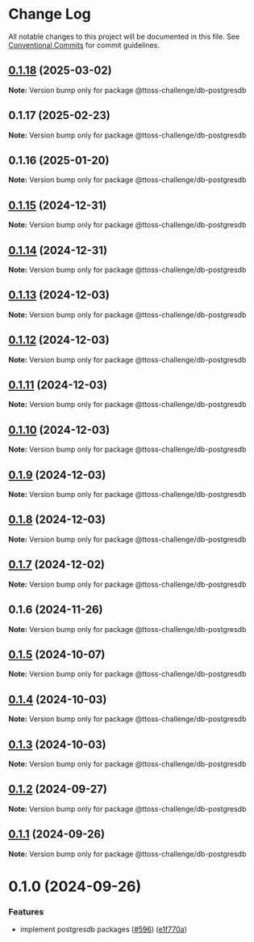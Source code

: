 # Change Log

All notable changes to this project will be documented in this file.
See [Conventional Commits](https://conventionalcommits.org) for commit guidelines.

## [0.1.18](https://github.com/ttoss/ttoss/compare/@ttoss-challenge/db-postgresdb@0.1.17...@ttoss-challenge/db-postgresdb@0.1.18) (2025-03-02)

**Note:** Version bump only for package @ttoss-challenge/db-postgresdb

## 0.1.17 (2025-02-23)

**Note:** Version bump only for package @ttoss-challenge/db-postgresdb

## 0.1.16 (2025-01-20)

**Note:** Version bump only for package @ttoss-challenge/db-postgresdb

## [0.1.15](https://github.com/ttoss/ttoss/compare/@ttoss-challenge/db-postgresdb@0.1.14...@ttoss-challenge/db-postgresdb@0.1.15) (2024-12-31)

**Note:** Version bump only for package @ttoss-challenge/db-postgresdb

## [0.1.14](https://github.com/ttoss/ttoss/compare/@ttoss-challenge/db-postgresdb@0.1.13...@ttoss-challenge/db-postgresdb@0.1.14) (2024-12-31)

**Note:** Version bump only for package @ttoss-challenge/db-postgresdb

## [0.1.13](https://github.com/ttoss/ttoss/compare/@ttoss-challenge/db-postgresdb@0.1.12...@ttoss-challenge/db-postgresdb@0.1.13) (2024-12-03)

**Note:** Version bump only for package @ttoss-challenge/db-postgresdb

## [0.1.12](https://github.com/ttoss/ttoss/compare/@ttoss-challenge/db-postgresdb@0.1.11...@ttoss-challenge/db-postgresdb@0.1.12) (2024-12-03)

**Note:** Version bump only for package @ttoss-challenge/db-postgresdb

## [0.1.11](https://github.com/ttoss/ttoss/compare/@ttoss-challenge/db-postgresdb@0.1.10...@ttoss-challenge/db-postgresdb@0.1.11) (2024-12-03)

**Note:** Version bump only for package @ttoss-challenge/db-postgresdb

## [0.1.10](https://github.com/ttoss/ttoss/compare/@ttoss-challenge/db-postgresdb@0.1.9...@ttoss-challenge/db-postgresdb@0.1.10) (2024-12-03)

**Note:** Version bump only for package @ttoss-challenge/db-postgresdb

## [0.1.9](https://github.com/ttoss/ttoss/compare/@ttoss-challenge/db-postgresdb@0.1.8...@ttoss-challenge/db-postgresdb@0.1.9) (2024-12-03)

**Note:** Version bump only for package @ttoss-challenge/db-postgresdb

## [0.1.8](https://github.com/ttoss/ttoss/compare/@ttoss-challenge/db-postgresdb@0.1.7...@ttoss-challenge/db-postgresdb@0.1.8) (2024-12-03)

**Note:** Version bump only for package @ttoss-challenge/db-postgresdb

## [0.1.7](https://github.com/ttoss/ttoss/compare/@ttoss-challenge/db-postgresdb@0.1.6...@ttoss-challenge/db-postgresdb@0.1.7) (2024-12-02)

**Note:** Version bump only for package @ttoss-challenge/db-postgresdb

## 0.1.6 (2024-11-26)

**Note:** Version bump only for package @ttoss-challenge/db-postgresdb

## [0.1.5](https://github.com/ttoss/ttoss/compare/@ttoss-challenge/db-postgresdb@0.1.4...@ttoss-challenge/db-postgresdb@0.1.5) (2024-10-07)

**Note:** Version bump only for package @ttoss-challenge/db-postgresdb

## [0.1.4](https://github.com/ttoss/ttoss/compare/@ttoss-challenge/db-postgresdb@0.1.3...@ttoss-challenge/db-postgresdb@0.1.4) (2024-10-03)

**Note:** Version bump only for package @ttoss-challenge/db-postgresdb

## [0.1.3](https://github.com/ttoss/ttoss/compare/@ttoss-challenge/db-postgresdb@0.1.2...@ttoss-challenge/db-postgresdb@0.1.3) (2024-10-03)

**Note:** Version bump only for package @ttoss-challenge/db-postgresdb

## [0.1.2](https://github.com/ttoss/ttoss/compare/@ttoss-challenge/db-postgresdb@0.1.1...@ttoss-challenge/db-postgresdb@0.1.2) (2024-09-27)

**Note:** Version bump only for package @ttoss-challenge/db-postgresdb

## [0.1.1](https://github.com/ttoss/ttoss/compare/@ttoss-challenge/db-postgresdb@0.1.0...@ttoss-challenge/db-postgresdb@0.1.1) (2024-09-26)

**Note:** Version bump only for package @ttoss-challenge/db-postgresdb

# 0.1.0 (2024-09-26)

### Features

- implement postgresdb packages ([#596](https://github.com/ttoss/ttoss/issues/596)) ([e1f770a](https://github.com/ttoss/ttoss/commit/e1f770a1f996ab34a66376e384188c65366bd5db))
